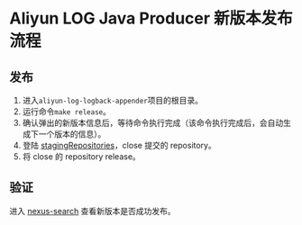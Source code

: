 # Aliyun LOG Java Producer 新版本发布流程

## 发布
1. 进入`aliyun-log-logback-appender`项目的根目录。
2. 运行命令`make release`。
3. 确认弹出的新版本信息后，等待命令执行完成（该命令执行完成后，会自动生成下一个版本的信息）。
4. 登陆 [stagingRepositories](https://oss.sonatype.org/#stagingRepositories)，close 提交的 repository。
5. 将 close 的 repository release。

## 验证
进入 [nexus-search](https://oss.sonatype.org/index.html#nexus-search;quick~aliyun-log-logback-appender) 查看新版本是否成功发布。
